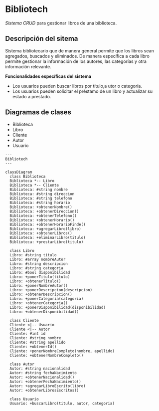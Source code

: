 # Bibliotech
*Sistema CRUD* para gestionar libros de una biblioteca.

## Descripción del sitema
Sistema bibliotecario que de manera general permite que los libros sean agregados, buscados y eliminados. De manera específica a cada libro permite gestionar la información de los autores, las categorías y otra información relevante.

**Funcionalidades específicas del sistema**
- Los usuarios pueden buscar libros por título,a utor o categoría.
- Los usuarios pueden solicitar el préstamo de un libro y actualizar su estado a prestado.

## Diagramas de clases
- Biblioteca
- Libro
- Cliente
- Autor
- Usuario

```mermaid
---
Bibliotech
---

classDiagram
  class Biblioteca
  Biblioteca *-- Libro
  Biblioteca *-- Cliente
  Biblioteca: #string nombre
  Biblioteca: #string direccion
  Biblioteca: #string telefono
  Biblioteca: #string horario
  Biblioteca: +obtenerNombre()
  Biblioteca: +obtenerDireccion()
  Biblioteca: +obtenerTelefono()
  Biblioteca: +obtenerHorario()
  Biblioteca: +obtenerHorarioFinde()
  Biblioteca: +agregarLibro(libro)
  Biblioteca: +obtenerLibros()
  Biblioteca: +eliminarLibro(titulo)
  Biblioteca: +prestarLibro(titulo)

  class Libro
  Libro: #string titulo
  Libro: #array nombreAutor
  Libro: #string descripcion
  Libro: #string categoria
  Libro: #bool disponibilidad
  Libro: +ponerTitulo(titulo)
  Libro: +obtenerTitulo()
  Libro: +ponerNombreAutor()
  Libro: +ponerDescripcion(descripcion)
  Libro: +obtenerDescripcion()
  Libro: +ponerCategoria(categoria)
  Libro: +obtenerCategoria()
  Libro: +ponerDisponibilidad(disponibilidad)
  Libro: +obtenerDisponibilidad()

  class Cliente
  Cliente <|-- Usuario
  Cliente <|-- Autor
  Cliente: #int id
  Cliente: #string nombre
  Cliente: #string apellido
  Cliente: +obtenerId()
  Cliente: +ponerNombreCompleto(nombre, apellido)
  Cliente: +obtenerNombreCompleto()

  class Autor
  Autor: #string nacionalidad
  Autor: #string fechaNacimiento
  Autor: +obtenerNacionalidad()
  Autor: +obtenerFechaNacimiento()
  Autor: +agregarLibroEscrito(libro)
  Autor: +obtenerLibrosEscritos()

  class Usuario
  Usuario: +buscarLibro(titulo, autor, categoria)
```
